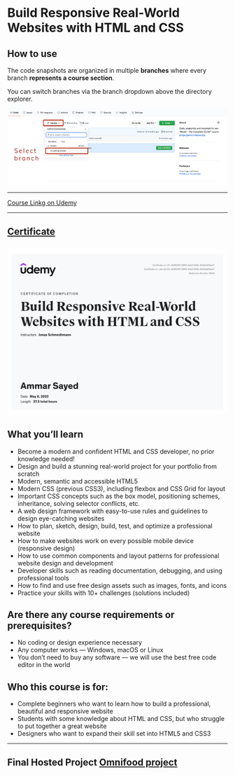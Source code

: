 # Build Responsive Real-World Websites with HTML and CSS


## How to use

The code snapshots are organized in multiple **branches** where every branch **represents a course section**.

You can switch branches via the branch dropdown above the directory explorer.

![Click on the branch dropdown and then select the appropriate branch for the course section you're looking for](./selecting-a-branch.jpg)

---
[Course Linkg on Udemy](https://www.udemy.com/course/design-and-develop-a-killer-website-with-html5-and-css3)

---
[Certificate](https://www.udemy.com/certificate/UC-db363197-0683-4eb2-92db-4b33eb91bee7/)
---
![](./HTML_CSS.jpg)
---
## What you’ll learn

- Become a modern and confident HTML and CSS developer, no prior knowledge needed!
- Design and build a stunning real-world project for your portfolio from scratch
- Modern, semantic and accessible HTML5
- Modern CSS (previous CSS3), including flexbox and CSS Grid for layout
- Important CSS concepts such as the box model, positioning schemes, inheritance, solving selector conflicts, etc.
- A web design framework with easy-to-use rules and guidelines to design eye-catching websites
- How to plan, sketch, design, build, test, and optimize a professional website
- How to make websites work on every possible mobile device (responsive design)
- How to use common components and layout patterns for professional website design and development
- Developer skills such as reading documentation, debugging, and using professional tools
- How to find and use free design assets such as images, fonts, and icons
- Practice your skills with 10+ challenges (solutions included)

## Are there any course requirements or prerequisites?

- No coding or design experience necessary
- Any computer works — Windows, macOS or Linux
- You don’t need to buy any software — we will use the best free code editor in the world

## Who this course is for:

- Complete beginners who want to learn how to build a professional, beautiful and responsive website
- Students with some knowledge about HTML and CSS, but who struggle to put together a great website
- Designers who want to expand their skill set into HTML5 and CSS3

---

## Final Hosted Project [Omnifood project](https://omnifood-proj.netlify.app/)
